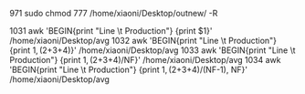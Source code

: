 
  
  971  sudo chmod 777 /home/xiaoni/Desktop/outnew/ -R
  
 
 1031  awk 'BEGIN{print "Line \t Production"} {print $1}' /home/xiaoni/Desktop/avg 
 1032  awk 'BEGIN{print "Line \t Production"} {print $1, ($2+$3+$4)}' /home/xiaoni/Desktop/avg 
 1033  awk 'BEGIN{print "Line \t Production"} {print $1, ($2+$3+$4)/NF}' /home/xiaoni/Desktop/avg 
 1034  awk 'BEGIN{print "Line \t Production"} {print $1, ($2+$3+$4)/(NF-1), NF}' /home/xiaoni/Desktop/avg 
 
